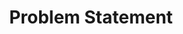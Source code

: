 ---
title: "Problem Statement"
layout: post
lang: en
lang-ref: 102-problem-statement
section: 1
category: 
  - projects
hero:
  image:
    src: 1.2-tx-heading.png
    alt: A photo of a crowd, taken from above, with multiple people in motion.
blocks: 
  - type: title
    label: "Context: A Look Back at 2017"
  - "When the Talent Cloud project first launched, the rise of the digital age was a big subject of discussion, and <span data-h2-font-style=\"b(underline)\" title=\"Rosenblat, Alex. Uberland. Univ of California Press. 2018.; Kessler, Sarah. Gigged. St. Martin’s Press. 2018.\">the economic impact of companies like Uber and AirBnB was only just beginning to be understood</span>. <a href=\"https://content.randstad.ca/hubfs/workforce2025/Workforce-2025-Randstad-Part1.pdf\" target=\"_blank\" rel=\"noreferrer\" title=\"View source.\">In 2017, “gig” or project-based work was estimated to account for ~20-25% of employment opportunities in Canada</a> and was the <a href=\"https://www150.statcan.gc.ca/n1/pub/11f0019m/11f0019m2019025-eng.htm\" target=\"_blank\" rel=\"noreferrer\" title=\"View source.\">fastest growing type of employment</a>. The “platform revolution” was underway, but <span data-h2-font-style=\"b(underline)\" title=\"Parker, Geoffrey G., Marshall W. Van Alstyne, and Sangeet Paul Choudary. Platform Revolution: How Networked Markets Are Transforming the Economyand How to Make Them Work for You. W. W. Norton & Company. 2016.; Eggers, William D., and Paul Macmillan. The Solution Revolution. Harvard Business Press. 2013.\">its trajectory was uncertain</span>. How would the platform revolution change business, and with it, the nature of work? Would the rising “gig” economy continue to grow until the majority of jobs were project-based or micro-contracting employment opportunities or would it hit a ceiling and level off… or was it just a passing economic fad?"
  - "Alongside this, there was (and still is) an increasing <span data-h2-font-style=\"b(underline)\" title=\"West, Darrell M. The Future of Work. Brookings Institution Press. 2018.\">global dependency on technology to complete a wider range of tasks, including those in industries that had previously been relatively untouched</span>. Globally, this was leading to fierce competition over people with the skills required to drive organizations forward in the digital age. Added to this were <a href=\"https://www.pewresearch.org/fact-tank/2017/04/27/10-demographic-trends-shaping-the-u-s-and-the-world-in-2017/\" target=\"_blank\" rel=\"noreferrer\" title=\"View source.\">predictions about demographic labour market changes</a>, and a growing social movement towards greater inclusion and diversity, represented across organizations and in positions of authority."
  - type: image
    src: 1.2-tx-women-in-tech.jpg
    alt: A photo of two women working, one on a laptop and one using a notebook.
    route: section1
  - type: title
    label: Problems to Focus on
  - "For many organizations, their human resources models were designed in and for earlier times. <a href=\"https://ruor.uottawa.ca/handle/10393/39155\" target=\"_blank\" rel=\"noreferrer\" title=\"View source.\">The Government of Canada is no exception.</a>" 
  - Many of the foundational pieces of legislation for government human resources date to the 1980s, and much of the policy is rooted in decisions made in the 1990s. To put this time period in perspective, many Government of Canada departments were still in the process of replacing analogue paper processes and giving employees computers and internet access. Understandably, much of this legislation and policy didn’t envision a scope that included the rise of the gig economy and the digital age, and the policy suite was therefore not optimized to support government operations during these socio-economic and technological developments.
  - The broad problem Talent Cloud was interested in was how to develop a digital age talent engine to bring employees with digital skills into government.
  - "But more specifically, Talent Cloud was concerned with how long timelines and labour intensive HR processes were impacting the Government of Canada’s ability to remain competitive in the digital skills talent market. Government was heavily invested in a workforce that was largely made up of permanent (indeterminate) employees in an economic ecosystem where a <span data-h2-font-style=\"b(underline)\" title=\"Pink, Daniel H. Free Agent Nation.; Kessler, Sarah. 2018a. Gigged. St. Martin’s Press. 2001.\">rising number of workers reported wanting more self-directed career choices and greater job mobility</span>. That said, the broader gig economy didn’t widely support workers’ rights, like pension, benefits and union representation, which <span data-h2-font-style=\"b(underline)\" title=\"Eubanks, Virginia. Automating Inequality. St. Martin’s Press.; Kessler, Sarah. 2018a. Gigged. St. Martin’s Press. 2018.\">opened the door to an economic engine where the vulnerable were made more vulnerable</span>."
  - Talent Cloud wanted to work on the problem of how to build a functioning “gig” or project-based ecosystem for the Government of Canada, complete with workers’ rights - a model that moved fast enough to be competitive against the private sector and was attractive to top digital and tech talent.
---